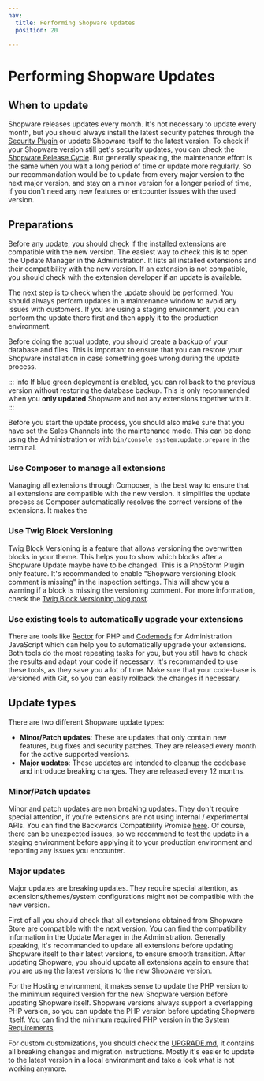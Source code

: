 ```yaml
---
nav:
  title: Performing Shopware Updates
  position: 20

---
```


# Performing Shopware Updates

## When to update

Shopware releases updates every month. It's not necessary to update every month, but you should always install the latest security patches through the [Security Plugin](https://store.shopware.com/en/swag136939272659f/shopware-6-security-plugin.html) or update Shopware itself to the latest version. To check if your Shopware version still get's security updates, you can check the [Shopware Release Cycle](https://developer.shopware.com/release-notes/). But generally speaking, the maintenance effort is the same when you wait a long period of time or update more regularly. So our recommandation would be to update from every major version to the next major version, and stay on a minor version for a longer period of time, if you don't need any new features or entcounter issues with the used version.

## Preparations

Before any update, you should check if the installed extensions are compatible with the new version. The easiest way to check this is to open the Update Manager in the Administration. It lists all installed extensions and their compatibility with the new version. If an extension is not compatible, you should check with the extension developer if an update is available.

The next step is to check when the update should be performed. You should always perform updates in a maintenance window to avoid any issues with customers. If you are using a staging environment, you can perform the update there first and then apply it to the production environment.

Before doing the actual update, you should create a backup of your database and files. This is important to ensure that you can restore your Shopware installation in case something goes wrong during the update process.

::: info
If blue green deployment is enabled, you can rollback to the previous version without restoring the database backup. This is only recommended when you **only updated** Shopware and not any extensions together with it.
:::

Before you start the update process, you should also make sure that you have set the Sales Channels into the maintenance mode. This can be done using the Administration or with `bin/console system:update:prepare` in the terminal.

### Use Composer to manage all extensions

Managing all extensions through Composer, is the best way to ensure that all extensions are compatible with the new version. It simplifies the update process as Composer automatically resolves the correct versions of the extensions. It makes the 

### Use Twig Block Versioning

Twig Block Versioning is a feature that allows versioning the overwritten blocks in your theme. This helps you to show which blocks after a Shopware Update maybe have to be changed. This is a PhpStorm Plugin only feature. It's recommanded to enable "Shopware versioning block comment is missing" in the inspection settings. This will show you a warning if a block is missing the versioning comment. For more information, check the [Twig Block Versioning blog post](https://www.shopware.com/en/news/twig-block-versioning-in-shopware-phpstorm-plugin/).

### Use existing tools to automatically upgrade your extensions

There are tools like [Rector](https://github.com/FriendsOfShopware/shopware-rector) for PHP and [Codemods](https://github.com/shopware/shopware/blob/trunk/src/Administration/Resources/app/administration/code-mods.js) for Administration JavaScript which can help you to automatically upgrade your extensions. Both tools do the most repeating tasks for you, but you still have to check the results and adapt your code if necessary. It's recommanded to use these tools, as they save you a lot of time. Make sure that your code-base is versioned with Git, so you can easily rollback the changes if necessary.

## Update types

There are two different Shopware update types:
- **Minor/Patch updates**: These are updates that only contain new features, bug fixes and security patches. They are released every month for the active supported versions.
- **Major updates**: These updates are intended to cleanup the codebase and introduce breaking changes. They are released every 12 months.

### Minor/Patch updates

Minor and patch updates are non breaking updates. They don't require special attention, if you're extensions are not using internal / experimental APIs. You can find the Backwards Compatibility Promise [here](../../../resources/guidelines/code/backward-compatibility.md). Of course, there can be unexpected issues, so we recommend to test the update in a staging environment before applying it to your production environment and reporting any issues you encounter.

### Major updates

Major updates are breaking updates. They require special attention, as extensions/themes/system configurations might not be compatible with the new version.

First of all you should check that all extensions obtained from Shopware Store are compatible with the next version. You can find the compatibility information in the Update Manager in the Administration. Generally speaking, it's recommanded to update all extensions before updating Shopware itself to their latest versions, to ensure smooth transition. After updating Shopware, you should update all extensions again to ensure that you are using the latest versions to the new Shopware version.

For the Hosting environment, it makes sense to update the PHP version to the minimum required version for the new Shopware version before updating Shopware itself. Shopware versions always support a overlapping PHP version, so you can update the PHP version before updating Shopware itself. You can find the minimum required PHP version in the [System Requirements](../../installation/requirements.md).

For custom customizations, you should check the [UPGRADE.md](https://github.com/shopware/shopware/blob/trunk/UPGRADE-6.7.md), it contains all breaking changes and migration instructions. Mostly it's easier to update to the latest version in a local environment and take a look what is not working anymore.
